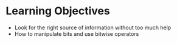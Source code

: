 # Learning Objectives

* Look for the right source of information without too much help
* How to manipulate bits and use bitwise operators
